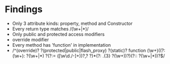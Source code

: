 # Findings
- Only 3 attribute kinds: property, method and Constructor
- Every return type matches /(\w+|\*)/
- Only public and protected access modifiers
- override modifier
- Every method has 'function' in implementation
- /^(override)? ?(protected|public|flash_proxy) ?(static)? function (\w+)\((?:(\w+): ?(\w+|\*) ?(?:= ([\w\d\.\/-]+))?,? ?)*(?: \.{3} ?(\w+))?\)(?:: ?(\w+|\*))?$/
